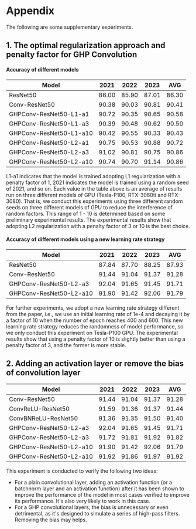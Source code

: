 # Appendix
The following are some supplementary experiments.

## 1. The optimal regularization approach and penalty factor for GHP Convolution
#### Accuracy of different models
| Model | 2021 | 2022 | 2023 | AVG |
| - | :-: | :-: | :-: | :-: |
| ResNet50                | 86.00 | 85.90 | 87.01 | 86.30 |
| Conv-ResNet50           | 90.38 | 90.03 | 90.81 | 90.41 |
| GHPConv-ResNet50-L1-a1  | 90.72 | 90.35 | 90.65 | 90.58 |
| GHPConv-ResNet50-L1-a3  | 90.39 | 90.48 | 90.62 | 90.50 |
| GHPConv-ResNet50-L1-a10 | 90.42 | 90.55 | 90.33 | 90.43 |
| GHPConv-ResNet50-L2-a1  | 90.75 | 90.53 | 90.88 | 90.72 |
| GHPConv-ResNet50-L2-a3  | 91.02 | 90.81 | 90.75 | 90.86 |
| GHPConv-ResNet50-L2-a10 | 90.74 | 90.70 | 91.14 | 90.86 |

L1-a1 indicates that the model is trained adopting L1 regularization with a penalty factor of 1, 2021 indicates the model is trained using a random seed of 2021, and so on.
Each value in the table above is an average of results run on three different models of GPU (Tesla-P100, RTX-3060ti and RTX-3080). 
That is, we conduct this experiments using three different random seeds on three different models of GPU to reduce the interference of random factors.
This range of 1 - 10 is determined based on some preliminary experimental results. 
The experimental results show that adopting L2 regularization with a penalty factor of 3 or 10 is the best choice.

#### Accuracy of different models using a new learning rate strategy
| Model | 2021 | 2022 | 2023 | AVG |
| - | :-: | :-: | :-: | :-: |
| ResNet50                | 87.84 | 87.70 | 88.25 | 87.93 |
| Conv-ResNet50           | 91.44 | 91.04 | 91.37 | 91.28 |
| GHPConv-ResNet50-L2-a3  | 92.04 | 91.65 | 91.45 | 91.71 |
| GHPConv-ResNet50-L2-a10 | 91.90 | 91.42 | 92.06 | 91.79 |

For further experiments, we adopt a new learning rate strategy different from the paper, i.e., we use an initial learning rate of 1e-4 and decaying it by a factor of 10 
when the number of epoch reaches 400 and 600. 
This new learning rate strategy reduces the randomness of model performance, so we only conduct this experiment on Tesla-P100 GPU. The experimental results show that
using a penalty factor of 10 is slightly better than using a penalty factor of 3, and the former is more stable.

## 2. Adding an activation layer or remove the bias of convolution layer
| Model | 2021 | 2022 | 2023 | AVG |
| - | :-: | :-: | :-: | :-: |
| Conv-ResNet50           | 91.44 | 91.04 | 91.37 | 91.28 |
| ConvReLU-ResNet50       | 91.59 | 91.36 | 91.37 | 91.44 |
| ConvBNReLU-ResNet50     | 91.36 | 91.35 | 91.50 | 91.40 |
| GHPConv-ResNet50-L2-a3  | 92.04 | 91.65 | 91.45 | 91.71 |
| GHPConv-ResNet50-L2-a3  | 91.72 | 91.81 | 91.92 | 91.82 |
| GHPConv-ResNet50-L2-a10 | 91.90 | 91.42 | 92.06 | 91.79 |
| GHPConv-ResNet50-L2-a10 | 91.92 | 91.86 | 91.97 | 91.92 |

This experiment is conducted to verify the following two ideas:
+ For a plain convolutional layer, adding an activation function (or a batchnorm layer and an activation function) after it has been shown to improve the performance of the model in most cases
  verified to improve its performance. It's also very likely to work in this case.
+ For a GHP convolutional layers, the bias is unnecessary or even detrimental, as it's designed to simulate a series of high-pass filters. Removing the bias may helps. 

